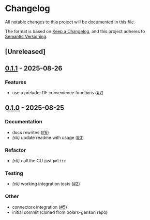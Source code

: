 # Changelog

All notable changes to this project will be documented in this file.

The format is based on [Keep a Changelog](https://keepachangelog.com/en/1.0.0/),
and this project adheres to [Semantic Versioning](https://semver.org/spec/v2.0.0.html).

## [Unreleased]

## [0.1.1](https://github.com/lmmx/polite/compare/polite-cli-v0.1.0...polite-cli-v0.1.1) - 2025-08-26

### <!-- 1 -->Features

- use a prelude; DF convenience functions ([#7](https://github.com/lmmx/polite/pull/7))

## [0.1.0](https://github.com/lmmx/polite/releases/tag/polite-cli-v0.1.0) - 2025-08-25

### <!-- 4 -->Documentation

- docs rewrites ([#6](https://github.com/lmmx/polite/pull/6))
- *(cli)* update readme with usage ([#3](https://github.com/lmmx/polite/pull/3))

### <!-- 5 -->Refactor

- *(cli)* call the CLI just `polite`

### <!-- 6 -->Testing

- *(cli)* working integration tests ([#2](https://github.com/lmmx/polite/pull/2))

### <!-- 9 -->Other

- connectorx integration ([#5](https://github.com/lmmx/polite/pull/5))
- initial commit (cloned from polars-genson repo)
